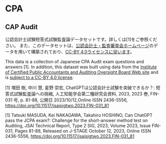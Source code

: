 # CPA
## CAP Audit
公認会計士試験短答式試験監査論データセットです。詳しくは[1]をご参照ください。
また、このデータセットは、[公認会計士・監査審査会ホームページ](https://www.fsa.go.jp/cpaaob/kouninkaikeishi-shiken/index.html)のデータを用いて構築されており、[CC-BY 4.0ライセンスに従います](https://www.fsa.go.jp/cpaaob/copyright.html)。

This data is a collection of Japanese CPA Audit exam questions and answers [1].
In addition, this dataset was built using data from the [Institute of Certified Public Accountants and Auditing Oversight Board Web site](https://www.fsa.go.jp/cpaaob/kouninkaikeishi-shiken/index.html) and is [subject to a CC-BY 4.0 license](https://www.fsa.go.jp/cpaaob/copyright.html).

[1] 増田 樹, 中川 慧, 星野 崇宏, ChatGPTは公認会計士試験を突破できるか？: 短答式試験監査論への挑戦, 人工知能学会第二種研究会資料, 2023, 2023 巻, FIN-031 号, p. 81-88, 公開日 2023/10/12,Online ISSN 2436-5556, https://doi.org/10.11517/jsaisigtwo.2023.FIN-031_81

[1] Tatsuki MASUDA, Kei NAKAGAWA, Takahiro HOSHINO, Can ChatGPT pass the JCPA exam?: Challenge for the short-answer method test on Auditing, JSAI Technical Report, Type 2 SIG, 2023, Volume 2023, Issue FIN-031, Pages 81-88, Released on J-STAGE October 12, 2023, Online ISSN 2436-5556, https://doi.org/10.11517/jsaisigtwo.2023.FIN-031_81